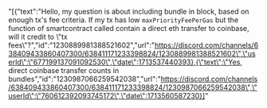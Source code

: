 "[{\"text\":\"Hello, my question is about including bundle in block, based on enough tx's fee criteria. If my tx has low `maxPriorityFeePerGas` but the function of smartcontract called contain a direct eth transfer to coinbase, will it credit to \\\"tx fees\\\"?\",\"id\":\"1230889981388521602\",\"url\":\"https://discord.com/channels/638409433860407300/638411171233398824/1230889981388521602\",\"userId\":\"677199137091092530\",\"date\":1713537440393},{\"text\":\"Yes, direct coinbase transfer counts in bundles\",\"id\":\"1230987066259542038\",\"url\":\"https://discord.com/channels/638409433860407300/638411171233398824/1230987066259542038\",\"userId\":\"760612392093745172\",\"date\":1713560587230}]"